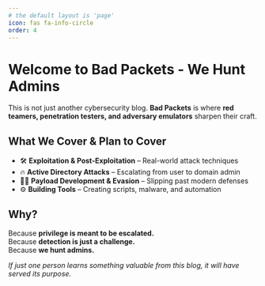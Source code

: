 ```yaml
---
# the default layout is 'page'
icon: fas fa-info-circle
order: 4
---
```


# Welcome to Bad Packets - We Hunt Admins

This is not just another cybersecurity blog. **Bad Packets** is where **red teamers, penetration testers, and adversary emulators** sharpen their craft.  

## What We Cover & Plan to Cover
- 🛠 **Exploitation & Post-Exploitation** – Real-world attack techniques  
- 🔥 **Active Directory Attacks** – Escalating from user to domain admin  
- 🏴‍☠️ **Payload Development & Evasion** – Slipping past modern defenses  
- ⚙️ **Building Tools** – Creating scripts, malware, and automation  

## Why?  
Because **privilege is meant to be escalated.**  
Because **detection is just a challenge.**  
Because **we hunt admins.**  

_If just one person learns something valuable from this blog, it will have served its purpose._
